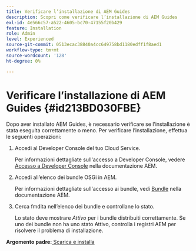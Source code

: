 ```yaml
---
title: Verificare l’installazione di AEM Guides
description: Scopri come verificare l’installazione di AEM Guides
exl-id: 4e566c57-a522-4605-bc70-47155f20b429
feature: Installation
role: Admin
level: Experienced
source-git-commit: 0513ecac38840a4cc649758bd1180edff1f8aed1
workflow-type: tm+mt
source-wordcount: '128'
ht-degree: 0%

---
```


# Verificare l’installazione di AEM Guides {#id213BD030FBE}

Dopo aver installato AEM Guides, è necessario verificare se l’installazione è stata eseguita correttamente o meno. Per verificare l’installazione, effettua le seguenti operazioni:

1. Accedi al Developer Console del tuo Cloud Service.

   Per informazioni dettagliate sull&#39;accesso a Developer Console, vedere [Accesso a Developer Console](https://experienceleague.adobe.com/docs/experience-manager-learn/cloud-service/debugging/debugging-aem-as-a-cloud-service/developer-console.html) nella documentazione AEM.

1. Accedi all’elenco dei bundle OSGi in AEM.

   Per informazioni dettagliate sull&#39;accesso ai bundle, vedi [Bundle](https://experienceleague.adobe.com/docs/experience-manager-learn/cloud-service/debugging/debugging-aem-as-a-cloud-service/developer-console.html?lang=en#bundles) nella documentazione AEM.

1. Cerca fmdita nell’elenco dei bundle e controllane lo stato.

   Lo stato deve mostrare *Attivo* per i bundle distribuiti correttamente. Se uno dei bundle non ha uno stato Attivo, controlla i registri AEM per risolvere il problema di installazione.


**Argomento padre:**[ Scarica e installa](download-install.md)
